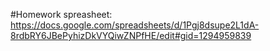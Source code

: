 #Homework spreasheet:
https://docs.google.com/spreadsheets/d/1Pgj8dsupe2L1dA-8rdbRY6JBePyhizDkVYQiwZNPfHE/edit#gid=1294959839